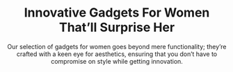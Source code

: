 ---
layout: post
title: Innovative Gadgets For Women That’ll Surprise Her
subtitle: Our selection of gadgets for women goes beyond mere functionality; they’re crafted with a keen eye for aesthetics, ensuring that you don’t have to compromise on style while getting innovation.
header-img: "img/post/2023/09/copied/Gadgets-For-Women.jpg"
header-style: text
permalink: "/gadgets-for-women/"
catalog: true
tags:
  - Recipients 
  - Men
---         